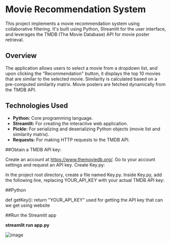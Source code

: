 # Movie Recommendation System

This project implements a movie recommendation system using collaborative filtering.  It's built using Python, Streamlit for the user interface, and leverages the TMDB (The Movie Database) API for movie poster retrieval.

## Overview

The application allows users to select a movie from a dropdown list, and upon clicking the "Recommendation" button, it displays the top 10 movies that are similar to the selected movie. Similarity is calculated based on a pre-computed similarity matrix.  Movie posters are fetched dynamically from the TMDB API.

## Technologies Used

* **Python:** Core programming language.
* **Streamlit:**  For creating the interactive web application.
* **Pickle:** For serializing and deserializing Python objects (movie list and similarity matrix).
* **Requests:** For making HTTP requests to the TMDB API.

##Obtain a TMDB API key:

Create an account at https://www.themoviedb.org/.
Go to your account settings and request an API key.
Create Key.py:

In the project root directory, create a file named Key.py.
Inside Key.py, add the following line, replacing YOUR_API_KEY with your actual TMDB API key:
<!-- end list -->

##Python

def getKey():
    return "YOUR_API_KEY"
used for getting the API key that can we get using website

##Run the Streamlit app

**streamlit run app.py**

![image](https://github.com/user-attachments/assets/75cbfaa4-d2e9-4519-85bc-c58c91e30586)
